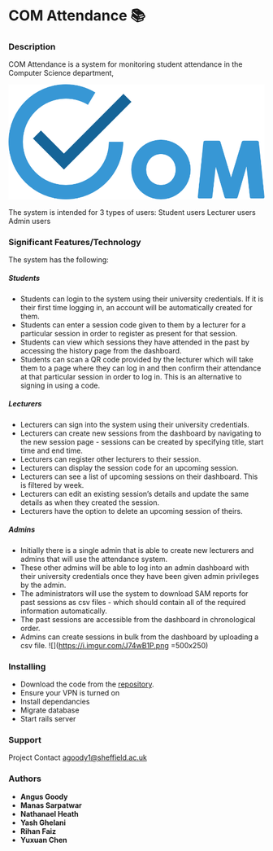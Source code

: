 # COM Attendance 📚
 
### Description
COM Attendance is a system for monitoring student attendance in the Computer Science department,
 
![COM Attendance Logo](logo.png "COM Logo")
 
The system is intended for 3 types of users:
Student users
Lecturer users
Admin users
 
 
### Significant Features/Technology
The system has the following:
 
##### Students
- Students can login to the system using their university credentials. If it is their first time logging in, an account will be automatically created for them.
- Students can enter a session code given to them by a lecturer for a particular session in order to register as present for that session.
- Students can view which sessions they have attended in the past by accessing the history page from the dashboard.
- Students can scan a QR code provided by the lecturer which will take them to a page where they can log in and then confirm their attendance at that particular session in order to log in. This is an alternative to signing in using a code.
 
 
##### Lecturers
- Lecturers can sign into the system using their university credentials.
- Lecturers can create new sessions from the dashboard by navigating to the new session page - sessions can be created by specifying title, start time and end time.
- Lecturers can register other lecturers to their session.
- Lecturers can display the session code for an upcoming session.
- Lecturers can see a list of upcoming sessions on their dashboard. This is filtered by week.
- Lecturers can edit an existing session’s details and update the same details as when they created the session.
- Lecturers have the option to delete an upcoming session of theirs.
 
##### Admins
- Initially there is a single admin that is able to create new lecturers and admins that will use the attendance system.
- These other admins will be able to log into an admin dashboard with their university credentials once they have been given admin privileges by the admin.
- The administrators will use the system to download SAM reports for past sessions as csv files - which should contain all of the required information automatically.
- The past sessions are accessible from the dashboard in chronological order.
- Admins can create sessions in bulk from the dashboard by uploading a csv file.
![](https://i.imgur.com/J74wB1P.png =500x250)
 
 
 
### Installing
* Download the code from the [repository](https://git.shefcompsci.org.uk/com3420-2020-21/team11/project).
* Ensure your VPN is turned on
* Install dependancies
* Migrate database
* Start rails server
 
 
### Support
Project Contact <agoody1@sheffield.ac.uk>
 
 
### Authors
 
* **Angus Goody** 
* **Manas Sarpatwar**
* **Nathanael Heath** 
* **Yash Ghelani** 
* **Rihan Faiz** 
* **Yuxuan Chen**
